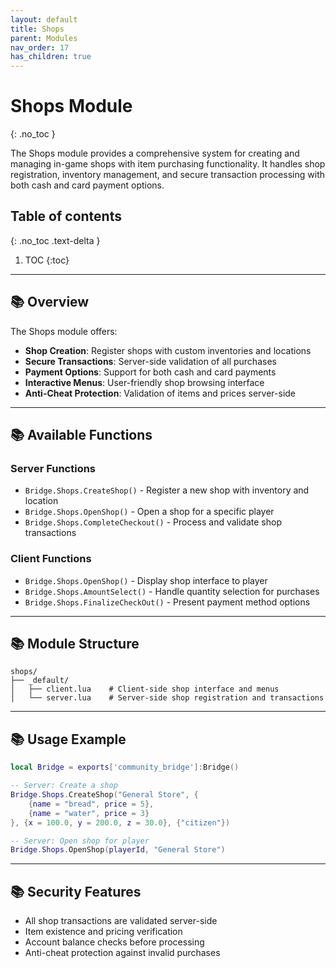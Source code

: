 ```yaml
---
layout: default
title: Shops
parent: Modules
nav_order: 17
has_children: true
---
```


# Shops Module
{: .no_toc }

The Shops module provides a comprehensive system for creating and managing in-game shops with item purchasing functionality. It handles shop registration, inventory management, and secure transaction processing with both cash and card payment options.

## Table of contents
{: .no_toc .text-delta }

1. TOC
{:toc}

---

## 📚 Overview

The Shops module offers:

- **Shop Creation**: Register shops with custom inventories and locations
- **Secure Transactions**: Server-side validation of all purchases
- **Payment Options**: Support for both cash and card payments
- **Interactive Menus**: User-friendly shop browsing interface
- **Anti-Cheat Protection**: Validation of items and prices server-side

---

## 📚 Available Functions

### Server Functions
- `Bridge.Shops.CreateShop()` - Register a new shop with inventory and location
- `Bridge.Shops.OpenShop()` - Open a shop for a specific player
- `Bridge.Shops.CompleteCheckout()` - Process and validate shop transactions

### Client Functions
- `Bridge.Shops.OpenShop()` - Display shop interface to player
- `Bridge.Shops.AmountSelect()` - Handle quantity selection for purchases
- `Bridge.Shops.FinalizeCheckOut()` - Present payment method options

---

## 📚 Module Structure

```
shops/
├── _default/
│   ├── client.lua    # Client-side shop interface and menus
│   └── server.lua    # Server-side shop registration and transactions
```

---

## 📚 Usage Example

```lua
local Bridge = exports['community_bridge']:Bridge()

-- Server: Create a shop
Bridge.Shops.CreateShop("General Store", {
    {name = "bread", price = 5},
    {name = "water", price = 3}
}, {x = 100.0, y = 200.0, z = 30.0}, {"citizen"})

-- Server: Open shop for player
Bridge.Shops.OpenShop(playerId, "General Store")
```

---

## 📚 Security Features

- All shop transactions are validated server-side
- Item existence and pricing verification
- Account balance checks before processing
- Anti-cheat protection against invalid purchases
